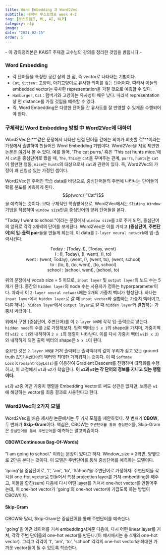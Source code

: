 ```yaml
---
title: Word Embedding 과 Word2Vec
subtitle: 네이버 부스트캠프 week 4-2
tag: [부스트캠프, ML, AI, NLP]
category: nlp
image:
date: "2021-02-15"
order: 5
---
```


\- 이 강의정리본은 KAIST 주재걸 교수님의 강의를 정리한 것임을 밝힙니다.\-

### Word Embedding

- 각 단어들을 특정한 공간 상의 한 점, 즉 vector로 나타내는 기법이다.
- `Cat`, `Kitten` : 고양이, 아기고양이로 유사한 의미를 갖는 단어이다. 따라서 이들의 embedded vector는 유사한 representation을 가질 것으로 예측할 수 있다.
- `Hamburger`, `Cat` : 햄버거와 고양이는 유사성이 매우 낮다. 따라서 representation 상 먼 distance를 가질 것임을 예측할 수 있다.
- 즉, Word Embedding은 다양한 단어들 간 유사도를 잘 반영할 수 있게끔 수행되어야 한다.

### 구체적인 Word Embedding 방법 中 Word2Vec에 대하여

Word2Vec은 **'같은 문장에서 나타난 인접 단어들 간에는 의미가 비슷할 것'**이라는 가정에서 출발하여 만들어진 Word Embedding 기법이다. Word2Vec을 처음 제안한 논문은 [여기](https://arxiv.org/pdf/1301.3781.pdf)서 볼 수 있다. 예를 들어, 'The cat purrs.' 혹은 'This cat hunts mice.'에서 `cat`을 중심단어로 봤을 때, `The`, `This`는 `cat`을 꾸며주는 관계, `purrs`, `hunts`는 `cat`이 할만한 행동, `mice`는 `hunts`의 대상으로서 `cat`과 관련이 있다. 즉, Word2Vec의 가정이 꽤 신빙성 있는 가정인 셈이다.

Word2Vec은 주어진 학습 data를 바탕으로, 중심단어들의 주변에 나타나는 단어들의 확률 분포를 예측하게 된다. $$p(word\|"Cat")$$을 예측하는 것이다. 보다 구체적인 학습방식으로, Word2Vec에서는 `Sliding Window`기법을 적용하여 `window size`만큼 중심단어의 앞뒤 단어들을 본다.

"Today I went to school."이라는 문장에서 `window size`를 `2`로 주게 되면, 중심단어의 앞뒤로 각각 `2`개씩의 단어를 보게된다. Word2Vec은 이를 가지고 **(중심단어, 주변단어)의 입-출력 pair**들을 만들게 되는데, 이 data를 `2-layer neural network`에 입-출력시킨다.

<p align="center"> 
    Today : (Today, I), (Today, went)<br>
    I : (I, Today), (I, went), (I, to)<br>
    went : (went, Today), (went, I), (went, to), (went, school)<br>
	to : (to, I), (to, went), (to, school)<br>
    school : (school, went), (school, to)
</p>

위의 문장에서 vocab size = 5 이므로, `input layer` 및 `output layer`의 노드 수는 5개가 된다. 중간의 `hidden layer`의 node 수는 사용자가 정하는 hyperparameter이다. 따라서 이 `2-layer neural network`에는 2개의 가중치 벡터가 형성된다. 하나는 `input layer`에서 `hidden layer`로 갈 때 `input vector`와 결합하는 가중치 벡터이고, 다른 하나는 `hidden layer`에서 `output layer`로 갈 때 `hidden layer`와 결합하는 가중치 벡터이다.

위에서 구한 (중심단어, 주변단어)를 이 `2-layer NN`에 각각 입-출력으로 넣는다. `hidden node`의 수를 `2`로 가정해보자. 입력 벡터는 `5 x 1`의 shape을 가지며, 가중치벡터 `w1`(`2 x 5`)와 내적하여 `2 x 1`의 행렬이 나타난다. 이를 다시 가중치 벡터 `w2`(`5 x 2`) 와 내적하게 되면 출력 벡터의 shape은 `5 x 1`이 된다.

중요한 것은 `2-layer NN`을 거쳐 출력되는 출력벡터의 값이 우리가 갖고 있는 ground truth 값인 `주변단어`의 벡터와 최대한 가까워지는 것이다. 이 때 `Softmax Loss(CrossEntropyLoss)`를 이용하여 Gradient Descent를 진행하며 최적화를 수행하고, 이 과정에서 `w1`과 `w2`가 학습된다. **이 `w1`과 `w2`는 각 단어의 정보를 지니고 있는 행렬이다.**

`w1`과 `w2`중 어떤 가중치 행렬을 Embedding Vector로 써도 상관은 없지만, 보통은 `w1`에 해당하는 vector를 최종 결과로 사용한다고 한다.

### Word2Vec의 2가지 모델

Word2Vec을 처음 제시한 논문에서는 두 가지 모델을 제안하였다. 첫 번째가 **CBOW**, 두 번째가 **Skip-Gram**이다. 핵심은, CBOW는 `주변단어를 통해 중심단어`를, Skip-Gram은 `중심단어를 통해 주변단어`를 예측하는 알고리즘이다.

#### CBOW(Continuous Bag-Of-Words)

"I am going to school." 이라는 문장이 있다고 하자. Window_size = 2라면, 양옆으로 2만큼 본다는 것이다. 이 모델은 주변단어를 통해 중심단어를 예측하는 모델이다.

'going'을 중심단어로, 'I', 'am', 'to', 'School'을 주변단어로 가정하자. 주변단어들 각각을 one-hot vector로 만들어서 특정 projection layer를 거쳐 embedding을 해주고, 이들을 합친(sum) 다음에 다시 어떤 layer를 거쳐서 one-hot vector를 만들어주는데, 이 one-hot vector가 'going'의 one-hot vector에 가깝도록 하는 방법이 CBOW이다.

#### Skip-Gram

CBOW와 달리, Skip-Gram은 중심단어를 통해 주변단어를 예측한다.

'going'을 어떤 레이어를 거쳐 embedding시켜준 다음에, 다시 어떤 linear layer를 거쳐, 각각 주변 단어들의 one-hot vector를 만든다.(이 예시에서는 총 4개의 one-hot vector). 그리고 각각이 'I', 'am', 'to', 'school' 각각의 one-hot vector와 최대한 가까운 vector들이 될 수 있도록 학습한다.
